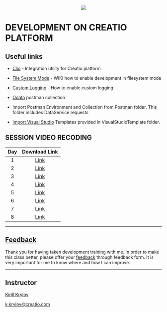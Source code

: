 <p align="center">
    <a href="https://www.creatio.com/">
            <img src="https://github.com/kirillkrylov/ImagesAndPages/wiki/Img/accelerateBannerBlue.png">
    </a>
</p>

# DEVELOPMENT ON CREATIO PLATFORM

## Useful links
- [Clio][clio] - Integration utility for Creatio platform
- [File System Mode][fsmode] - WIKI how to enable development in filesystem mode
- [Custom Logging][nlog] - How to enable custom logging


- [Odata] postman collection
- Import Postman Environment and Collection from Postman folder. This folder includes DataService requests
- [Import Visual Studio][vsTpl] Templates provided in VisualStudioTemplate folder.


## SESSION VIDEO RECODING
|Day|Download Link|
|:--:|:--:|
|1|[Link][d1v]|
|2|[Link][d2v]|
|3|[Link][d3v]|
|4|[Link][d4v]|
|5|[Link][d5v]|
|6|[Link][d6v]|
|7|[Link][d7v]|
|8|[Link][d8v]|



---
## [Feedback][feedBackForm]
Thank you for having taken development training with me. In order to make this class better, please offer your [feedback][feedBackForm] through feedback form. It is very important for me to know where and how I can improve.

---
## Instructor
[Kirill Krylov][about]


<a href="mailto:k.krylov@creatio.com">k.krylov@creatio.com</a><br />


<!-- Named Links -->
[d1v]: https://creatio-global.zoom.us/rec/share/_KOMXTJtmzP3HekC1652Q5mviaPLW7p4_Y48SbRjAn0iew2sdT_fIFcoHTqzYI0W.evRXB-nGyKSYXTXu
[d2v]: https://creatio-global.zoom.us/rec/share/DtuUa2Zf_qLRc86PIYAFuMBbEAxrgsQBgAtGVhmkVS1L_UdVWEu9FCtxjGnVaedM.OCJTq0u7EVSTSBRE
[d3v]: https://creatio-global.zoom.us/rec/share/QkxousJJByqvXAhXHmOTyg1Mor212KNYQEBM2f5L8Bbm5_KGSI-z6brh1UZuaLZ9.ihaPd-77NwYPOFAn
[d4v]: https://creatio-global.zoom.us/rec/share/fpYqRzrGo7uu59u4eGFxxOXmrWmdKOdGihdmT7zotnA5kfnTtKlJZ03jnHC6ss68.Mv4ws6SeICzjWuYJ
[d5v]: https://creatio-global.zoom.us/rec/share/c42-DtLiceZCwZ1Kab06aW-o8EuQh4lb5-Yz-TXn55FHT33l97h8WqlvAETenggT.tRDcYovmefw0ngvw
[d6v]: https://creatio-global.zoom.us/rec/share/40narUU3s-0lm05KQijj4dl_8Vfk8xNC4URVwbN0LCN4ZPKwKPopNK8F-72thEik.nITZXt29rN5u0C1F
[d7v]: https://creatio-global.zoom.us/rec/share/jq7-9DSWFRnU91MVcIWZaOwNQpxIV13jpCrTUxWN8zM6i7O5DE44k43WoRxIQw8.lU9o-JomqS-3V8Uz
[d8v]: https://creatio-global.zoom.us/rec/share/ACuSrEV3zG8uQtCVugDmGYJznU9QUgZAwyB-VTcG7B5CCOSTR5AczHZpSJ_bLATy._y02VlK104mSswa2

<!-- Links -->
[clio]:https://github.com/Advance-Technologies-Foundation/clio
[fsmode]:https://github.com/Academy-Creatio/TrainingProgramm/wiki/Enable-development-in-FileSystem-Mode
[nlog]:https://github.com/Academy-Creatio/TrainingProgramm/wiki/Custom-Logging-with-NLog
[oData]:https://documenter.getpostman.com/view/10204500/SztHX5Qb?version=latest
[vsTpl]:https://docs.microsoft.com/en-us/visualstudio/ide/how-to-create-item-templates?view=vs-2019


[feedBackForm]:https://forms.office.com/Pages/ResponsePage.aspx?id=-6Jce0OmhUOLOTaTQnDHFs1n4KjdfnVBtjvFqBN3Vk9URDFXRUhaNko1Rk9ONlQ5RkFETUYzNVY1Ri4u
[about]:https://github.com/kirillkrylov/ImagesAndPages/wiki/Kirill-Krylov,-CPA